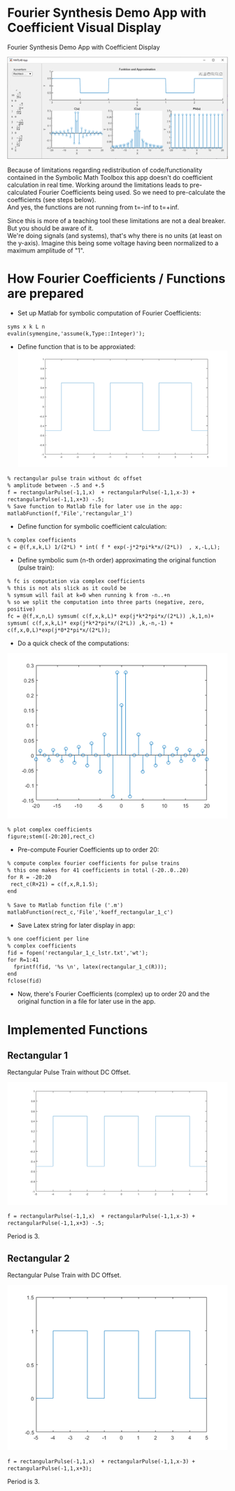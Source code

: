 # Fourier Synthesis Demo App with Coefficient Visual Display
Fourier Synthesis Demo App with Coefficient Display

![App Main Screen](app_screen.png)

Because of limitations regarding redistribution of code/functionality contained in the Symbolic Math Toolbox this app doesn't do coefficient calculation in real time. Working around the limitations leads to pre-calculated Fourier Coefficients being used. So we need to pre-calculate the coefficients (see steps below).  
And yes, the functions are not running from t=-inf to t=+inf. 

Since this is more of a teaching tool these limitations are not a deal breaker. But you should be aware of it.  
We're doing signals (and systems), that's why there is no units (at least on the y-axis). Imagine this being some voltage having been normalized to a maximum amplitude of "1".

# How Fourier Coefficients / Functions are prepared  
- Set up Matlab for symbolic computation of Fourier Coefficients: 
```
syms x k L n
evalin(symengine,'assume(k,Type::Integer)');
```  
- Define function that is to be approxiated:
![Rectangular Pulse Train](rectangular_1.png)

```
% rectangular pulse train without dc offset
% amplitude between -.5 and +.5
f = rectangularPulse(-1,1,x)  + rectangularPulse(-1,1,x-3) + rectangularPulse(-1,1,x+3) -.5;
% Save function to Matlab file for later use in the app:
matlabFunction(f,'File','rectangular_1')
```

- Define function for symbolic coefficient calculation: 
```
% complex coefficients
c = @(f,x,k,L) 1/(2*L) * int( f * exp(-j*2*pi*k*x/(2*L))  , x,-L,L);
```

- Define symbolic sum (n-th order) approximating the original function (pulse train):
```
% fc is computation via complex coefficients
% this is not als slick as it could be 
% symsum will fail at k=0 when running k from -n..+n
% so we split the computation into three parts (negative, zero, positive)
fc = @(f,x,n,L) symsum( c(f,x,k,L)* exp(j*k*2*pi*x/(2*L)) ,k,1,n)+ symsum( c(f,x,k,L)* exp(j*k*2*pi*x/(2*L)) ,k,-n,-1) + c(f,x,0,L)*exp(j*0*2*pi*x/(2*L));
```

- Do a quick check of the computations:

![Complex Coefficients Visual Representation](rectangular_1_complex_coefficients.png)
```
% plot complex coefficients 
figure;stem([-20:20],rect_c)
```

- Pre-compute Fourier Coefficients up to order 20:
```
% compute complex fourier coefficients for pulse trains
% this one makes for 41 coefficients in total (-20..0..20)
for R = -20:20
 rect_c(R+21) = c(f,x,R,1.5); 
end

% Save to Matlab function file ('.m')
matlabFunction(rect_c,'File','koeff_rectangular_1_c')
```

- Save Latex string for later display in app:
```
% one coefficient per line
% complex coefficients
fid = fopen('rectangular_1_c_lstr.txt','wt');
for R=1:41
  fprintf(fid, '%s \n', latex(rectangular_1_c(R)));
end
fclose(fid)
```

- Now, there's Fourier Coefficients (complex) up to order 20 and the original function in a file for later use in the app.

# Implemented Functions
## Rectangular 1
Rectangular Pulse Train without DC Offset.  

![Rectangular Pulse Train #1](rectangular_1.png)
```
f = rectangularPulse(-1,1,x)  + rectangularPulse(-1,1,x-3) + rectangularPulse(-1,1,x+3) -.5;
```
Period is 3.

## Rectangular 2
Rectangular Pulse Train with DC Offset.  

![Rectangular Pulse Train #2](rectangular_2.png)
```
f = rectangularPulse(-1,1,x)  + rectangularPulse(-1,1,x-3) + rectangularPulse(-1,1,x+3);
```
Period is 3.


